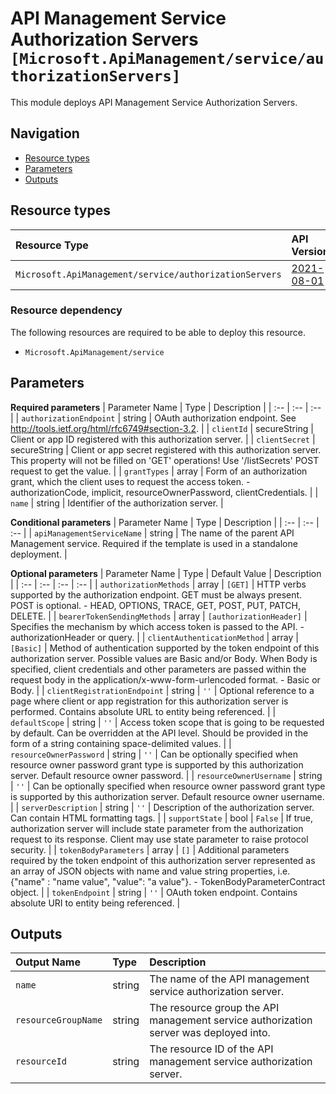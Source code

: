 # API Management Service Authorization Servers `[Microsoft.ApiManagement/service/authorizationServers]`

This module deploys API Management Service Authorization Servers.

## Navigation

- [Resource types](#Resource-types)
- [Parameters](#Parameters)
- [Outputs](#Outputs)

## Resource types

| Resource Type | API Version |
| :-- | :-- |
| `Microsoft.ApiManagement/service/authorizationServers` | [2021-08-01](https://docs.microsoft.com/en-us/azure/templates/Microsoft.ApiManagement/2021-08-01/service/authorizationServers) |

### Resource dependency

The following resources are required to be able to deploy this resource.

- `Microsoft.ApiManagement/service`

## Parameters

**Required parameters**
| Parameter Name | Type | Description |
| :-- | :-- | :-- |
| `authorizationEndpoint` | string | OAuth authorization endpoint. See <http://tools.ietf.org/html/rfc6749#section-3.2>. |
| `clientId` | secureString | Client or app ID registered with this authorization server. |
| `clientSecret` | secureString | Client or app secret registered with this authorization server. This property will not be filled on 'GET' operations! Use '/listSecrets' POST request to get the value. |
| `grantTypes` | array | Form of an authorization grant, which the client uses to request the access token. - authorizationCode, implicit, resourceOwnerPassword, clientCredentials. |
| `name` | string | Identifier of the authorization server. |

**Conditional parameters**
| Parameter Name | Type | Description |
| :-- | :-- | :-- |
| `apiManagementServiceName` | string | The name of the parent API Management service. Required if the template is used in a standalone deployment. |

**Optional parameters**
| Parameter Name | Type | Default Value | Description |
| :-- | :-- | :-- | :-- |
| `authorizationMethods` | array | `[GET]` | HTTP verbs supported by the authorization endpoint. GET must be always present. POST is optional. - HEAD, OPTIONS, TRACE, GET, POST, PUT, PATCH, DELETE. |
| `bearerTokenSendingMethods` | array | `[authorizationHeader]` | Specifies the mechanism by which access token is passed to the API. - authorizationHeader or query. |
| `clientAuthenticationMethod` | array | `[Basic]` | Method of authentication supported by the token endpoint of this authorization server. Possible values are Basic and/or Body. When Body is specified, client credentials and other parameters are passed within the request body in the application/x-www-form-urlencoded format. - Basic or Body. |
| `clientRegistrationEndpoint` | string | `''` | Optional reference to a page where client or app registration for this authorization server is performed. Contains absolute URL to entity being referenced. |
| `defaultScope` | string | `''` | Access token scope that is going to be requested by default. Can be overridden at the API level. Should be provided in the form of a string containing space-delimited values. |
| `resourceOwnerPassword` | string | `''` | Can be optionally specified when resource owner password grant type is supported by this authorization server. Default resource owner password. |
| `resourceOwnerUsername` | string | `''` | Can be optionally specified when resource owner password grant type is supported by this authorization server. Default resource owner username. |
| `serverDescription` | string | `''` | Description of the authorization server. Can contain HTML formatting tags. |
| `supportState` | bool | `False` | If true, authorization server will include state parameter from the authorization request to its response. Client may use state parameter to raise protocol security. |
| `tokenBodyParameters` | array | `[]` | Additional parameters required by the token endpoint of this authorization server represented as an array of JSON objects with name and value string properties, i.e. {"name" : "name value", "value": "a value"}. - TokenBodyParameterContract object. |
| `tokenEndpoint` | string | `''` | OAuth token endpoint. Contains absolute URI to entity being referenced. |


## Outputs

| Output Name | Type | Description |
| :-- | :-- | :-- |
| `name` | string | The name of the API management service authorization server. |
| `resourceGroupName` | string | The resource group the API management service authorization server was deployed into. |
| `resourceId` | string | The resource ID of the API management service authorization server. |
